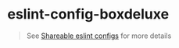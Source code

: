# eslint-config-boxdeluxe
> See [Shareable eslint configs](http://eslint.org/docs/developer-guide/shareable-configs) for more details
